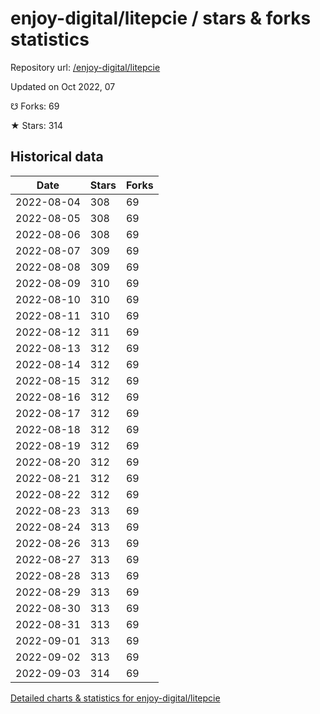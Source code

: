 # enjoy-digital/litepcie / stars & forks statistics

Repository url: [/enjoy-digital/litepcie](https://github.com/enjoy-digital/litepcie)

Updated on Oct 2022, 07

☋ Forks: 69

★ Stars: 314

## Historical data
| Date | Stars | Forks |
|------|-------|-------|
| 2022-08-04 | 308 | 69 | 
| 2022-08-05 | 308 | 69 | 
| 2022-08-06 | 308 | 69 | 
| 2022-08-07 | 309 | 69 | 
| 2022-08-08 | 309 | 69 | 
| 2022-08-09 | 310 | 69 | 
| 2022-08-10 | 310 | 69 | 
| 2022-08-11 | 310 | 69 | 
| 2022-08-12 | 311 | 69 | 
| 2022-08-13 | 312 | 69 | 
| 2022-08-14 | 312 | 69 | 
| 2022-08-15 | 312 | 69 | 
| 2022-08-16 | 312 | 69 | 
| 2022-08-17 | 312 | 69 | 
| 2022-08-18 | 312 | 69 | 
| 2022-08-19 | 312 | 69 | 
| 2022-08-20 | 312 | 69 | 
| 2022-08-21 | 312 | 69 | 
| 2022-08-22 | 312 | 69 | 
| 2022-08-23 | 313 | 69 | 
| 2022-08-24 | 313 | 69 | 
| 2022-08-26 | 313 | 69 | 
| 2022-08-27 | 313 | 69 | 
| 2022-08-28 | 313 | 69 | 
| 2022-08-29 | 313 | 69 | 
| 2022-08-30 | 313 | 69 | 
| 2022-08-31 | 313 | 69 | 
| 2022-09-01 | 313 | 69 | 
| 2022-09-02 | 313 | 69 | 
| 2022-09-03 | 314 | 69 | 


[Detailed charts & statistics for enjoy-digital/litepcie](https://reviewgithub.com/rep/enjoy-digital/litepcie)

